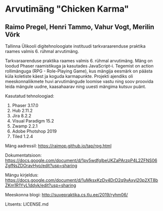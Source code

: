# Arvutimäng "Chicken Karma"
## Raimo Pregel, Henri Tammo, Vahur Vogt, Merilin Võrk

Tallinna Ülikooli digitehnoloogiate instituudi tarkvaraarenduse praktika raames valmis 6. rühmal arvutimäng. 

Tarkvaraarenduse praktika raames valmis 6. rühmal arvutimäng. Mäng on loodud Phaser raamistikuga ja kasutades JavaScript-i. Tegemist on action rollimänguga (RPG - Role-Playing Game), kus mängija eesmärk on päästa küla koletiste käest ja koguda karmapunkte. Projekti ajendiks oli meeskonnaliikmete huvi arvutimängude loomise vastu ning soov proovida leida mängule uudne, kaasahaarav ning uuesti mängima kutsuv puänt. 

Kasutatud tehnoloogiad: 
1. Phaser 3.17.0
2. Hub 2.11.2
3. Jira 8.2.2
4. Visual Paradigm 15.2
5. Zwamp 2.2.1
6. Adobe Photshop 2019
7. Tiled 1.2.4

Mäng aadressil: https://raimop.github.io/tap/rpg.html

Dokumentatsioon:
 https://docs.google.com/document/d/1pv5wdfglbeUKZaPArzpP4L2ZFNS06ZgfNsZDOravHyo/edit?usp=sharing

Mängu kirjeldus:
 https://docs.google.com/document/d/1uMksxKzDv4DrD2q9vAxyl20p2XT8bZKm1R1YyL1ddyk/edit?usp=sharing
 
Meeskonna blogi:
http://suvepraktika.cs.tlu.ee/2019/ryhm06/
 
Litsents: LICENSE.md
